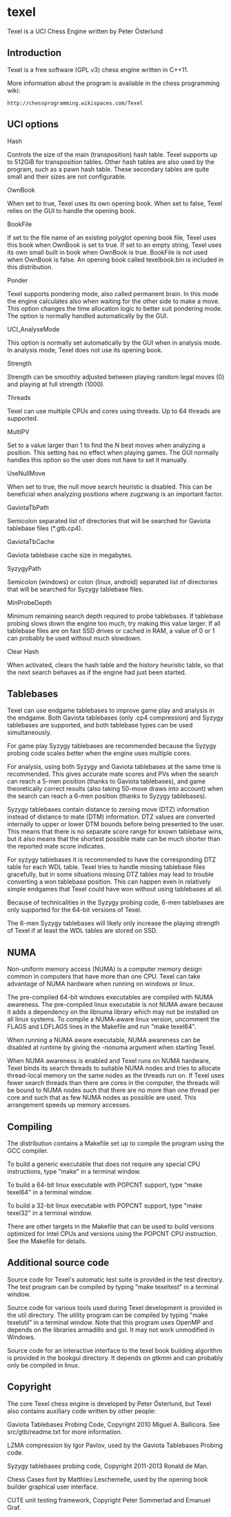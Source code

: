 # texel
Texel is a UCI Chess Engine written by Peter Österlund


Introduction
------------

Texel is a free software (GPL v3) chess engine written in C++11.

More information about the program is available in the chess programming wiki:

    http://chessprogramming.wikispaces.com/Texel


UCI options
-----------

Hash

  Controls the size of the main (transposition) hash table. Texel supports up to
  512GiB for transposition tables. Other hash tables are also used by the
  program, such as a pawn hash table. These secondary tables are quite small and
  their sizes are not configurable.

OwnBook

  When set to true, Texel uses its own opening book. When set to false,
  Texel relies on the GUI to handle the opening book.

BookFile

  If set to the file name of an existing polyglot opening book file, Texel uses
  this book when OwnBook is set to true. If set to an empty string, Texel uses
  its own small built in book when OwnBook is true. BookFile is not used when
  OwnBook is false. An opening book called texelbook.bin is included in this
  distribution.

Ponder

  Texel supports pondering mode, also called permanent brain. In this mode the
  engine calculates also when waiting for the other side to make a move. This
  option changes the time allocation logic to better suit pondering mode. The
  option is normally handled automatically by the GUI.

UCI_AnalyseMode

  This option is normally set automatically by the GUI when in analysis mode.
  In analysis mode, Texel does not use its opening book.

Strength

  Strength can be smoothly adjusted between playing random legal moves (0) and
  playing at full strength (1000).

Threads

  Texel can use multiple CPUs and cores using threads. Up to 64 threads are
  supported.

MultiPV

  Set to a value larger than 1 to find the N best moves when analyzing a
  position. This setting has no effect when playing games. The GUI normally
  handles this option so the user does not have to set it manually.

UseNullMove

  When set to true, the null move search heuristic is disabled. This can be
  beneficial when analyzing positions where zugzwang is an important factor.

GaviotaTbPath

  Semicolon separated list of directories that will be searched for Gaviota
  tablebase files (*.gtb.cp4).

GaviotaTbCache

  Gaviota tablebase cache size in megabytes.

SyzygyPath

  Semicolon (windows) or colon (linux, android) separated list of directories
  that will be searched for Syzygy tablebase files.

MinProbeDepth

  Minimum remaining search depth required to probe tablebases. If tablebase
  probing slows down the engine too much, try making this value larger. If all
  tablebase files are on fast SSD drives or cached in RAM, a value of 0 or 1 can
  probably be used without much slowdown.

Clear Hash

  When activated, clears the hash table and the history heuristic table, so that
  the next search behaves as if the engine had just been started.


Tablebases
----------

Texel can use endgame tablebases to improve game play and analysis in the
endgame. Both Gaviota tablebases (only .cp4 compression) and Syzygy tablebases
are supported, and both tablebase types can be used simultaneously.

For game play Syzygy tablebases are recommended because the Syzygy probing code
scales better when the engine uses multiple cores.

For analysis, using both Syzygy and Gaviota tablebases at the same time is
recommended. This gives accurate mate scores and PVs when the search can reach a
5-men position (thanks to Gaviota tablebases), and game theoretically correct
results (also taking 50-move draws into account) when the search can reach a
6-men position (thanks to Syzygy tablebases).

Syzygy tablebases contain distance to zeroing move (DTZ) information instead of
distance to mate (DTM) information. DTZ values are converted internally to upper
or lower DTM bounds before being presented to the user. This means that there is
no separate score range for known tablebase wins, but it also means that the
shortest possible mate can be much shorter than the reported mate score
indicates.

For syzygy tablebases it is recommended to have the corresponding DTZ table for
each WDL table. Texel tries to handle missing tablebase files gracefully, but in
some situations missing DTZ tables may lead to trouble converting a won
tablebase position. This can happen even in relatively simple endgames that
Texel could have won without using tablebases at all.

Because of technicalities in the Syzygy probing code, 6-men tablebases are only
supported for the 64-bit versions of Texel.

The 6-men Syzygy tablebases will likely only increase the playing strength of
Texel if at least the WDL tables are stored on SSD.


NUMA
----

Non-uniform memory access (NUMA) is a computer memory design common in computers
that have more than one CPU. Texel can take advantage of NUMA hardware when
running on windows or linux.

The pre-compiled 64-bit windows executables are compiled with NUMA awareness.
The pre-compiled linux executable is not NUMA aware because it adds a dependency
on the libnuma library which may not be installed on all linux systems. To
compile a NUMA-aware linux version, uncomment the FLAGS and LDFLAGS lines in the
Makefile and run "make texel64".

When running a NUMA aware executable, NUMA awareness can be disabled at runtime
by giving the -nonuma argument when starting Texel.

When NUMA awareness is enabled and Texel runs on NUMA hardware, Texel binds its
search threads to suitable NUMA nodes and tries to allocate thread-local memory
on the same nodes as the threads run on. If Texel uses fewer search threads than
there are cores in the computer, the threads will be bound to NUMA nodes such
that there are no more than one thread per core and such that as few NUMA nodes
as possible are used. This arrangement speeds up memory accesses.


Compiling
---------

The distribution contains a Makefile set up to compile the program using the GCC
compiler.

To build a generic executable that does not require any special CPU
instructions, type "make" in a terminal window.

To build a 64-bit linux executable with POPCNT support, type "make texel64" in a
terminal window.

To build a 32-bit linux executable with POPCNT support, type "make texel32" in a
terminal window.

There are other targets in the Makefile that can be used to build versions
optimized for Intel CPUs and versions using the POPCNT CPU instruction. See the
Makefile for details.


Additional source code
----------------------

Source code for Texel's automatic test suite is provided in the test directory.
The test program can be compiled by typing "make texeltest" in a terminal
window.

Source code for various tools used during Texel development is provided in the
util directory. The utility program can be compiled by typing "make texelutil"
in a terminal window. Note that this program uses OpenMP and depends on the
libraries armadillo and gsl. It may not work unmodified in Windows.

Source code for an interactive interface to the texel book building algorithm is
provided in the bookgui directory. It depends on gtkmm and can probably only be
compiled in linux.


Copyright
---------

The core Texel chess engine is developed by Peter Österlund, but Texel also
contains auxiliary code written by other people:

Gaviota Tablebases Probing Code, Copyright 2010 Miguel A. Ballicora.
See src/gtb/readme.txt for more information.

LZMA compression by Igor Pavlov, used by the Gaviota Tablebases Probing code.

Syzygy tablebases probing code, Copyright 2011-2013 Ronald de Man.

Chess Cases font by Matthieu Leschemelle, used by the opening book builder
graphical user interface.

CUTE unit testing framework, Copyright Peter Sommerlad and Emanuel Graf.
